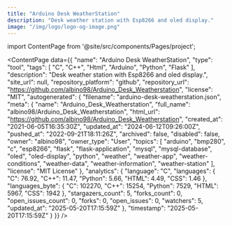 ```yaml
---
title: "Arduino Desk WeatherStation"
description: "Desk weather station with Esp8266 and oled display."
image: "/img/logo/logo-og-image.png"
---
```

import ContentPage from '@site/src/components/Pages/project';

<ContentPage
    data={{
  "name": "Arduino Desk WeatherStation",
  "type": "tool",
  "tags": [
    "C",
    "C++",
    "Html",
    "Arduino",
    "Python",
    "Flask"
  ],
  "description": "Desk weather station with Esp8266 and oled display.",
  "site_url": null,
  "repository_platform": "github",
  "repository_url": "https://github.com/albino98/Arduino_Desk_Weatherstation",
  "license": "MIT",
  "autogenerated": {
    "filename": "arduino-desk-weatherstation.json",
    "meta": {
      "name": "Arduino_Desk_Weatherstation",
      "full_name": "albino98/Arduino_Desk_Weatherstation",
      "html_url": "https://github.com/albino98/Arduino_Desk_Weatherstation",
      "created_at": "2021-06-05T16:35:30Z",
      "updated_at": "2024-06-12T09:26:00Z",
      "pushed_at": "2022-09-21T18:11:26Z",
      "archived": false,
      "disabled": false,
      "owner": "albino98",
      "owner_type": "User",
      "topics": [
        "arduino",
        "bmp280",
        "c",
        "esp8266",
        "flask",
        "flask-application",
        "mysql",
        "mysql-database",
        "oled",
        "oled-display",
        "python",
        "weather",
        "weather-app",
        "weather-conditions",
        "weather-data",
        "weather-information",
        "weather-station"
      ],
      "license": "MIT License"
    },
    "analytics": {
      "language": "C",
      "languages": {
        "C": 76.92,
        "C++": 11.47,
        "Python": 5.66,
        "HTML": 4.49,
        "CSS": 1.46
      },
      "languages_byte": {
        "C": 102270,
        "C++": 15254,
        "Python": 7529,
        "HTML": 5967,
        "CSS": 1942
      },
      "stargazers_count": 5,
      "forks_count": 0,
      "open_issues_count": 0,
      "forks": 0,
      "open_issues": 0,
      "watchers": 5,
      "updated_at": "2025-05-20T17:15:59Z"
    },
    "timestamp": "2025-05-20T17:15:59Z"
  }
}}
/>
